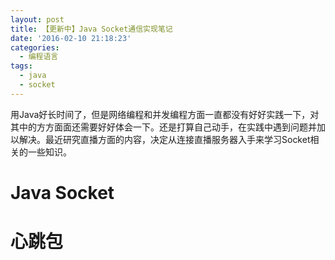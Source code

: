 ```yaml
---
layout: post
title: 【更新中】Java Socket通信实现笔记
date: '2016-02-10 21:18:23'
categories:
  - 编程语言
tags:
  - java
  - socket
---
```


用Java好长时间了，但是网络编程和并发编程方面一直都没有好好实践一下，对其中的方方面面还需要好好体会一下。还是打算自己动手，在实践中遇到问题并加以解决。最近研究直播方面的内容，决定从连接直播服务器入手来学习Socket相关的一些知识。

# Java Socket

# 心跳包
